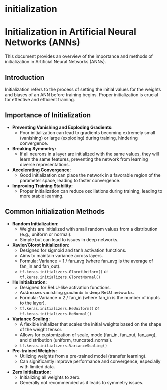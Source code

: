 # initialization
# Initialization in Artificial Neural Networks (ANNs)

This document provides an overview of the importance and methods of initialization in Artificial Neural Networks (ANNs).

## Introduction

Initialization refers to the process of setting the initial values for the weights and biases of an ANN before training begins. Proper initialization is crucial for effective and efficient training.

## Importance of Initialization

* **Preventing Vanishing and Exploding Gradients:**
    * Poor initialization can lead to gradients becoming extremely small (vanishing) or large (exploding) during training, hindering convergence.
* **Breaking Symmetry:**
    * If all neurons in a layer are initialized with the same values, they will learn the same features, preventing the network from learning diverse representations.
* **Accelerating Convergence:**
    * Good initialization can place the network in a favorable region of the parameter space, leading to faster convergence.
* **Improving Training Stability:**
    * Proper initialization can reduce oscillations during training, leading to more stable learning.

## Common Initialization Methods

* **Random Initialization:**
    * Weights are initialized with small random values from a distribution (e.g., uniform or normal).
    * Simple but can lead to issues in deep networks.
* **Xavier/Glorot Initialization:**
    * Designed for sigmoid and tanh activation functions.
    * Aims to maintain variance across layers.
    * Formula: Variance = 1 / fan_avg (where fan_avg is the average of fan_in and fan_out).
    * `tf.keras.initializers.GlorotUniform()` or `tf.keras.initializers.GlorotNormal()`
* **He Initialization:**
    * Designed for ReLU-like activation functions.
    * Addresses vanishing gradients in deep ReLU networks.
    * Formula: Variance = 2 / fan_in (where fan_in is the number of inputs to the layer).
    * `tf.keras.initializers.HeUniform()` or `tf.keras.initializers.HeNormal()`
* **Variance Scaling:**
    * A flexible initializer that scales the initial weights based on the shape of the weight tensor.
    * Allows for customization of scale, mode (fan_in, fan_out, fan_avg), and distribution (uniform, truncated_normal).
    * `tf.keras.initializers.VarianceScaling()`
* **Pre-trained Weights:**
    * Utilizing weights from a pre-trained model (transfer learning).
    * Can significantly improve performance and convergence, especially with limited data.
* **Zero Initialization:**
    * Initializing all weights to zero.
    * Generally not recommended as it leads to symmetry issues.

